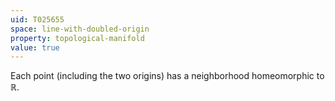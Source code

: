 ```yaml
---
uid: T025655
space: line-with-doubled-origin
property: topological-manifold
value: true
---
```

Each point (including the two origins) has a neighborhood homeomorphic to $\mathbb R$.

